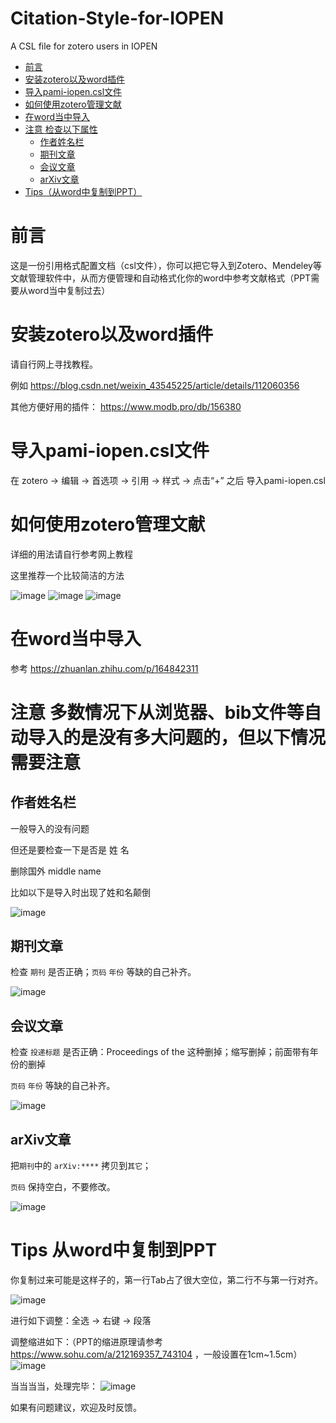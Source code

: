 # Citation-Style-for-IOPEN
A CSL file  for zotero users in IOPEN
- [前言](#前言)
- [安装zotero以及word插件](#安装zotero以及word插件)
- [导入pami-iopen.csl文件](#导入pami-iopencsl文件)
- [如何使用zotero管理文献](#如何使用zotero管理文献)
- [在word当中导入](#在word当中导入)
- [注意 检查以下属性](#注意-多数情况下从浏览器bib文件等自动导入的是没有多大问题的但以下情况需要注意)
  - [作者姓名栏](#作者姓名栏)
  - [期刊文章](#期刊文章)
  - [会议文章](#会议文章)
  - [arXiv文章](#arxiv文章)
- [Tips（从word中复制到PPT）](#tips-从word中复制到ppt)
# 前言
这是一份引用格式配置文档（csl文件），你可以把它导入到Zotero、Mendeley等文献管理软件中，从而方便管理和自动格式化你的word中参考文献格式（PPT需要从word当中复制过去）

# 安装zotero以及word插件
请自行网上寻找教程。

例如 https://blog.csdn.net/weixin_43545225/article/details/112060356

其他方便好用的插件： https://www.modb.pro/db/156380

# 导入pami-iopen.csl文件
在 zotero -> 编辑 -> 首选项 -> 引用 -> 样式 -> 点击“+” 之后 导入pami-iopen.csl

# 如何使用zotero管理文献
详细的用法请自行参考网上教程

这里推荐一个比较简洁的方法

![image](https://user-images.githubusercontent.com/95218127/143860524-3d04fbd5-94f7-48b5-a441-89a2561c28bb.png)
![image](https://user-images.githubusercontent.com/95218127/143860564-cbb061cc-8173-4319-94be-299a841b4071.png)
![image](https://user-images.githubusercontent.com/95218127/143860631-41197866-64f2-4644-b61c-eb56a8c53687.png)
# 在word当中导入
参考 https://zhuanlan.zhihu.com/p/164842311

# 注意 多数情况下从浏览器、bib文件等自动导入的是没有多大问题的，但以下情况需要注意

## 作者姓名栏
一般导入的没有问题

但还是要检查一下是否是 姓 名

删除国外 middle name

比如以下是导入时出现了姓和名颠倒

![image](https://user-images.githubusercontent.com/95218127/143862171-41af692e-6170-4cd8-a64a-63bd9f833a3e.png)

## 期刊文章
检查 `期刊` 是否正确；`页码` `年份` 等缺的自己补齐。

![image](https://user-images.githubusercontent.com/95218127/143857158-141a8d69-c20f-41ae-a54f-69bb8f00b981.png)

## 会议文章
检查 `投递标题` 是否正确：Proceedings of the 这种删掉；缩写删掉；前面带有年份的删掉

`页码` `年份` 等缺的自己补齐。

![image](https://user-images.githubusercontent.com/95218127/143858378-ea9b0857-8cea-4039-97f9-83d11c0996c8.png)

## arXiv文章
把`期刊`中的 `arXiv:****` 拷贝到`其它`；

`页码` 保持空白，不要修改。

![image](https://user-images.githubusercontent.com/95218127/143860042-832c78cb-8525-48af-964f-73871ae7c468.png)

# Tips 从word中复制到PPT
你复制过来可能是这样子的，第一行Tab占了很大空位，第二行不与第一行对齐。

![image](https://user-images.githubusercontent.com/95218127/143885266-bfdcd7d8-f774-4ee4-9e73-200be03fe76d.png)

进行如下调整：全选 -> 右键 -> 段落

调整缩进如下：（PPT的缩进原理请参考 https://www.sohu.com/a/212169357_743104 ，一般设置在1cm~1.5cm）
![image](https://user-images.githubusercontent.com/95218127/143885919-b9f1d429-87d5-4207-b42e-ccf64d5d05a9.png)

当当当当，处理完毕：
![image](https://user-images.githubusercontent.com/95218127/143886019-17186120-1ac8-4328-8b90-c450268d3da4.png)



如果有问题建议，欢迎及时反馈。



